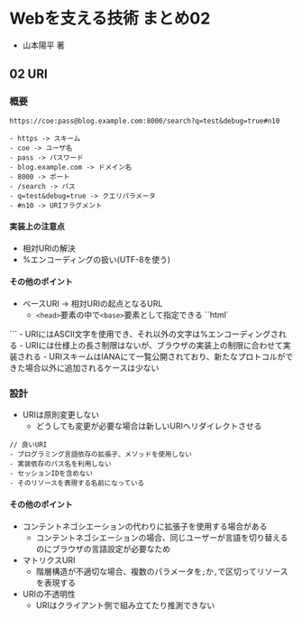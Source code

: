 # Webを支える技術 まとめ02
- 山本陽平 著

## 02 URI
### 概要
```
https://coe:pass@blog.example.com:8000/search?q=test&debug=true#n10

- https -> スキーム
- coe -> ユーザ名
- pass -> パスワード
- blog.example.com -> ドメイン名
- 8000 -> ポート
- /search -> パス
- q=test&debug=true -> クエリパラメータ
- #n10 -> URIフラグメント
```

#### 実装上の注意点
- 相対URIの解決
- %エンコーディングの扱い(UTF-8を使う)

#### その他のポイント
- ベースURI -> 相対URIの起点となるURL
  - `<head>`要素の中で`<base>`要素として指定できる
``html`
<head>
  <base href='https://example.com'>
```
- URIにはASCII文字を使用でき、それ以外の文字は%エンコーディングされる
- URIには仕様上の長さ制限はないが、ブラウザの実装上の制限に合わせて実装される
- URIスキームはIANAにて一覧公開されており、新たなプロトコルができた場合以外に追加されるケースは少ない

### 設計
- URIは原則変更しない
  - どうしても変更が必要な場合は新しいURIへリダイレクトさせる
```
// 良いURI
- プログラミング言語依存の拡張子、メソッドを使用しない
- 実装依存のパス名を利用しない
- セッションIDを含めない
- そのリソースを表現する名前になっている
```

#### その他のポイント
- コンテントネゴシエーションの代わりに拡張子を使用する場合がある
  - コンテントネゴシエーションの場合、同じユーザーが言語を切り替えるのにブラウザの言語設定が必要なため
- マトリクスURI
  - 階層構造が不適切な場合、複数のパラメータを`;`か`,`で区切ってリソースを表現する
- URIの不透明性
  - URIはクライアント側で組み立てたり推測できない
